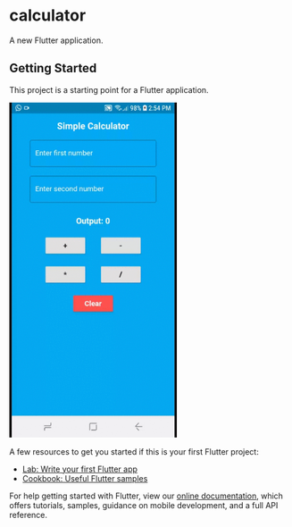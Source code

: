 # calculator

A new Flutter application.

## Getting Started

This project is a starting point for a Flutter application.

<img src="2020_03_28_14_54_12.gif" width="300" height="600"/>

A few resources to get you started if this is your first Flutter project:

- [Lab: Write your first Flutter app](https://flutter.dev/docs/get-started/codelab)
- [Cookbook: Useful Flutter samples](https://flutter.dev/docs/cookbook)

For help getting started with Flutter, view our
[online documentation](https://flutter.dev/docs), which offers tutorials,
samples, guidance on mobile development, and a full API reference.
